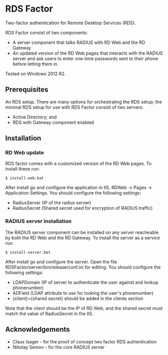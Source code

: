 # RDS Factor

Two-factor authentication for Remote Desktop Services (RDS).

RDS Factor consist of two components:
* A server component that talks RADIUS with RD Web and the RD Gateway
* An updated version of the RD Web pages that interacts with the RADIUS server and ask users to enter one-time passwords sent to their phone before letting them in.

Tested on Windows 2012 R2.

## Prerequisites

An RDS setup. There are many options for orchestrating the RDS setup; the minimal RDS setup for use with RDS Factor consist of two servers: 
* Active Directory; and
* RDS with Gateway component enabled

## Installation

### RD Web update
RDS factor comes with a customized version of the RD Web pages. To install these run:

```
$ install-web.bat
```

After install go and configure the application in IIS. RDWeb -> Pages -> Application Settings. You should configure the following settings:
* RadiusServer (IP of the radius server)
* RadiusSecret (Shared secret used for encryption of RADIUS traffic)

### RADIUS server installation

The RADIUS server component can be installed on any server reacheable by both the RD Web and the RD Gateway. To install the server as a service run:

```
$ install-server.bat
```

After install go and configure the server. Open the file RDSFactor/server/bin/release/conf.ini for editing. You should configure the following settings:
* LDAPDomain (IP of server to authenticate the user against and lookup phonenumber)
* ADField (LDAP attribute to use for looking the user's phonenumber)
* {client}={shared secret} should be added in the clients section 

Note that the client should be the IP of RD Web, and the shared secret must match the value of RadiusSecret in the IIS.  

## Acknowledgements

* Claus Isager - for the proof of concept two factor RDS authentication 
* Nikolay Semov - for the core RADIUS server 
